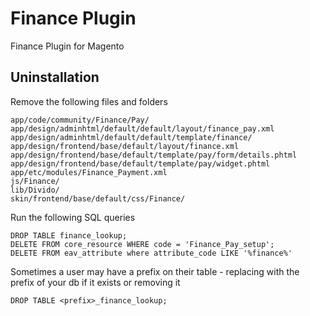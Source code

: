# Finance Plugin
Finance Plugin for Magento 



## Uninstallation
Remove the following files and folders
```
app/code/community/Finance/Pay/
app/design/adminhtml/default/default/layout/finance_pay.xml
app/design/adminhtml/default/default/template/finance/
app/design/frontend/base/default/layout/finance.xml
app/design/frontend/base/default/template/pay/form/details.phtml
app/design/frontend/base/default/template/pay/widget.phtml
app/etc/modules/Finance_Payment.xml
js/Finance/
lib/Divido/
skin/frontend/base/default/css/Finance/
```

Run the following SQL queries 
```
DROP TABLE finance_lookup;
DELETE FROM core_resource WHERE code = 'Finance_Pay_setup';
DELETE FROM eav_attribute where attribute_code LIKE '%finance%'
```

Sometimes a user may have a prefix on their table - replacing <prefix> with the prefix of your db if it exists or removing it
```
DROP TABLE <prefix>_finance_lookup;
```
